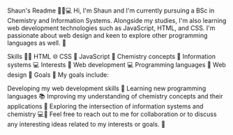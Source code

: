 Shaun's Readme 👨‍🎓💻
Hi, I'm Shaun and I'm currently pursuing a BSc in Chemistry and Information Systems. Alongside my studies, I'm also learning web development technologies such as JavaScript, HTML, and CSS. I'm passionate about web design and keen to explore other programming languages as well. 🚀

Skills 🤹‍♂️
HTML 🌐
CSS 🎨
JavaScript 🚀
Chemistry concepts 🔬
Information systems 💻
Interests 🌟
Web development 💻
Programming languages 🤖
Web design 🎨
Goals 🎯
My goals include:

Developing my web development skills 💪
Learning new programming languages 📚
Improving my understanding of chemistry concepts and their applications 🔬
Exploring the intersection of information systems and chemistry 💻🔬
Feel free to reach out to me for collaboration or to discuss any interesting ideas related to my interests or goals. 🤝

<!---
Se-an95/Se-an95 is a ✨ special ✨ repository because its `README.md` (this file) appears on your GitHub profile.
You can click the Preview link to take a look at your changes.
--->
